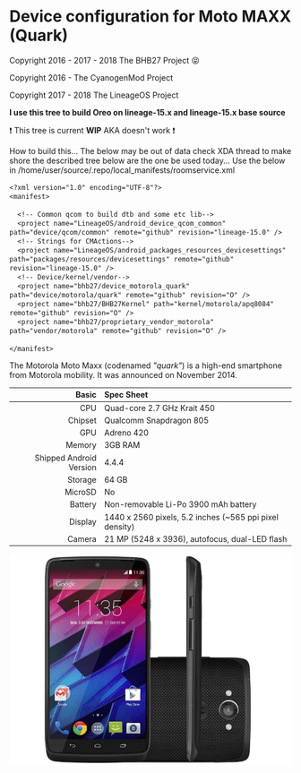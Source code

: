 Device configuration for Moto MAXX (Quark)
==============================

Copyright 2016 - 2017 - 2018 The BHB27 Project :stuck_out_tongue_closed_eyes:

Copyright 2016 - The CyanogenMod Project

Copyright 2017 - 2018 The LineageOS Project

**I use this tree to build Oreo on lineage-15.x and lineage-15.x base source**

:exclamation: This tree is current **WIP** AKA doesn't work :exclamation:

How to build this...
The below may be out of data check XDA thread to make shore the described tree below are the one be used today...
Use the below in /home/user/source/.repo/local_manifests/roomservice.xml

	<?xml version="1.0" encoding="UTF-8"?>
	<manifest>

	  <!-- Common qcom to build dtb and some etc lib-->
	  <project name="LineageOS/android_device_qcom_common" path="device/qcom/common" remote="github" revision="lineage-15.0" />
	  <!-- Strings for CMActions-->
	  <project name="LineageOS/android_packages_resources_devicesettings" path="packages/resources/devicesettings" remote="github" revision="lineage-15.0" />
	  <!-- Device/kernel/vendor-->
	  <project name="bhb27/device_motorola_quark" path="device/motorola/quark" remote="github" revision="O" />
	  <project name="bhb27/BHB27Kernel" path="kernel/motorola/apq8084" remote="github" revision="O" />
	  <project name="bhb27/proprietary_vendor_motorola" path="vendor/motorola" remote="github" revision="O" />

	</manifest>

The Motorola Moto Maxx (codenamed _"quark"_) is a high-end smartphone from Motorola mobility.
It was announced on November 2014.

Basic   | Spec Sheet
-------:|:-------------------------
CPU     | Quad-core 2.7 GHz Krait 450
Chipset | Qualcomm Snapdragon 805
GPU     | Adreno 420
Memory  | 3GB RAM
Shipped Android Version | 4.4.4
Storage | 64 GB
MicroSD | No
Battery | Non-removable Li-Po 3900 mAh battery
Display | 1440 x 2560 pixels, 5.2 inches (~565 ppi pixel density)
Camera  | 21 MP (5248 x 3936), autofocus, dual-LED flash


![MOTO MAXX](https://raw.githubusercontent.com/bhb27/scripts/master/etc/images/moto-maxx.png "MOTO MAXX")
